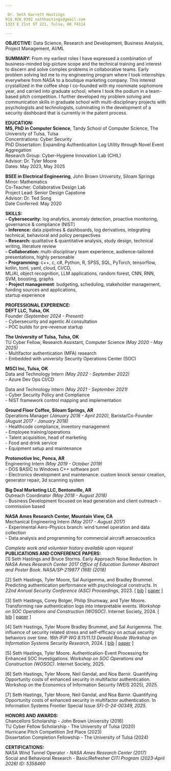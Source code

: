 ```yaml
---

 Dr. Seth Garrett Hastings  
918.926.9392 sethhastings@gmail.com  
1323 E 21st ST 221, Tulsa, OK 74114

---
```


**OBJECTIVE:** Data Science, Research and Development, Business Analysis, Project Management, AI/ML

**SUMMARY:**  From my earliest roles I have expressed a combination of business-minded big-picture scope and the technical training and interest to discern and solve complex problems in collaborative teams. Early problem solving led me to my engineering program where I took internships everywhere from NASA to a boutique marketing company. This interest crystallized in the coffee shop I co-founded with my roommate sophomore year, and carried into graduate school, where I took the podium in a team-based pitch competition. I further developed my problem solving and communication skills in graduate school with multi-disciplinary projects with psychologists and technologists, culminating in the development of a security dashboard that is currently in the patent process. 

**EDUCATION:**  
**MS, PhD in Computer Science**, Tandy School of Computer Science, The University of Tulsa, Tulsa  
	Concentrations: Cyber Security  
	PhD Dissertation: Expanding Authentication Log Utility through Novel Event Aggregation  
Research Group: Cyber-Hygiene Innovation Lab (CHIL)  
	Advisor: Dr. Tyler Moore  
	Dates: May 2023, May 2025

**BSEE in Electrical Engineering**, John Brown University, Siloam Springs  
	Minor: Mathematics  
	Co-Teacher: Collaborative Design Lab  
	Project Lead: Senior Design Capstone  
	Advisor: Dr. Ted Song  
	Date Conferred: May 2020

**SKILLS:**  
**\- Cybersecurity:** log analytics, anomaly detection, proactive monitoring, governance & compliance (NIST)  
**\- Inference:** data pipelines & dashboards, log derivatives, integrating technical, behavioral and policy perspectives  
**\- Research:** qualitative & quantitative analysis, study design, technical writing, literature review  
**\- Collaboration:** multi-disciplinary team experience, audience-tailored presentations, highly personable  
**\- Programming:** c++, c, c\#, Python, R, SPSS, SQL, PyTorch, tensorflow, kotlin, toml, yaml, cloud, CI/CD,  
 ML/AI, object recognition, LLM applications, random forest, CNN, RNN, SVM, boosting, graphs  
\- **Project management**: budgeting, scheduling, stakeholder management, funding sources and applications,  
startup experience

**PROFESSIONAL EXPERIENCE:**   
**DEFT LLC, Tulsa, OK**  
Founder *(September 2024 \- Present)*  
\- Cybersecurity and agentic AI consultation  
\- POC builds for pre-revenue startup

**The University of Tulsa, Tulsa, OK**  
TU Cyber Fellow, Research Assistant, Computer Science *(May 2020 \- May 2025\)*  
\- Multifactor authentication (MFA) research  
\- Embedded with university Security Operations Center (SOC) 

**MSCI Inc, Tulsa, OK**  
Data and Technology Intern *(May 2022 \- September 2022\)*  
\- Azure Dev Ops CI/CD

Data and Technology Intern *(May 2021 \- September 2021\)*  
\- Cyber Security Policy and Compliance  
\- NIST framework control mapping and implementation

**Ground Floor Coffee, Siloam Springs, AR**  
Operations Manager *(January 2018 \- April 2020),*  Barista/Co-Founder *(August 2017 \- January 2018\)*  
\- Healthcode compliance, inventory management   
\- Employee training/operations  
\-  Talent acquisition, head of marketing  
\- Food and drink service  
\- Equipment setup and maintenance

**Protomotive Inc, Ponca, AR**  
Engineering Intern *(May 2019 \- October 2019\)*  
\- DOS BASIC to Windows C++ software port  
\- Electronics development and maintenance: custom knock sensor creation, generator repair, 3d scanning system

**Big Deal Marketing LLC, Bentonville, AR**  
Outreach Coordinator *(May 2018 \- August 2018\)*  
\- Business Development focused on lead generation and client outreach \- commission based

**NASA Ames Research Center, Mountain View, CA**  
Mechanical Engineering Intern *(May 2017 \- August 2017\)*  
\- Experimental Aero-Physics branch: wind tunnel operation and data collection  
\- Data analysis and programming for commercial aircraft aeroacoustics

*Complete work and volunteer history available upon request*  
**PUBLICATIONS AND CONFERENCE PAPERS:**   
\[1\] Seth Hastings and Bruce Storms. Early Approach Noise Reduction. In *NASA Ames Research Center 2017 Office of Education Summer Abstract and Poster Book*. *NASA/SP-219877 (168) (2018)*

\[2\] Seth Hastings, Tyler Moore, Sal Aurigemma, and Bradley Brummel. Predicting authentication performance with psychological constructs. In *22nd Annual Security Conference (ASC) Proceedings*, 2023\. \[ [bib](https://tylermoore.utulsa.edu/confrefs_bib.html#Hastings:ASC23) | [paper](https://tylermoore.utulsa.edu/asc23hastings.pdf) \] 

\[3\] Seth Hastings, Corey Bolger, Philip Shumway, and Tyler Moore. Transforming raw authentication logs into interpretable events. *Workshop on SOC Operations and Construction (WOSOC)*. Internet Society, 2024\. \[ [bib](https://tylermoore.utulsa.edu/confrefs_bib.html#Hastings:WOSOC24) | [paper](https://tylermoore.utulsa.edu/wosoc24.pdf) \] 

\[4\] Seth Hastings, Tyler Moore Bradley Brummel, and Sal Aurigemma. The influence of security related stress and self-efficacy on actual security behaviors over time. *16th IFIP WG 8.11/11.13 Dewald Roode Workshop on Information Systems Security Research*, 2024\. \[ [bib](https://tylermoore.utulsa.edu/confrefs_bib.html#Hastings:DRW24) | [paper](https://tylermoore.utulsa.edu/drw24behave.pdf) \] 

\[5\] Seth Hastings, Tyler Moore. Authentication-Event Processing for Enhanced SOC Investigations. *Workshop on SOC Operations and Construction (WOSOC)*. Internet Society, 2025\.

\[6\] Seth Hastings, Tyler Moore, Neil Gandal, and Noa Barnir. Quantifying Opportunity costs of enhanced security in multifactor authentication. Workshop on the Economics of Information Security (WEIS 2025\)*, 2025\.* 

\[7\] Seth Hastings, Tyler Moore, Neil Gandal, and Noa Barnir. Quantifying Opportunity costs of enhanced security in multifactor authentication. In Information Systems Frontier Special Issue *SFI-D-24-00349, 2025\.* 

**HONORS AND AWARDS:**   
Chancellors Scholarship \- John Brown University (2016)  
TU Cyber Fellow Scholarship \- The University of Tulsa (2020)  
Hurricane Pitch Competition 3rd Place (2023)  
Dissertation Completion Fellowship \- The University of Tulsa (2024)

**CERTIFICATIONS:**   
NASA Wind Tunnel Operator \- *NASA Ames Research Center (2017)*  
Social and Behavioral Research \- Basic/Refresher *CITI Program (2023-April 2026\) ID: 5358460*